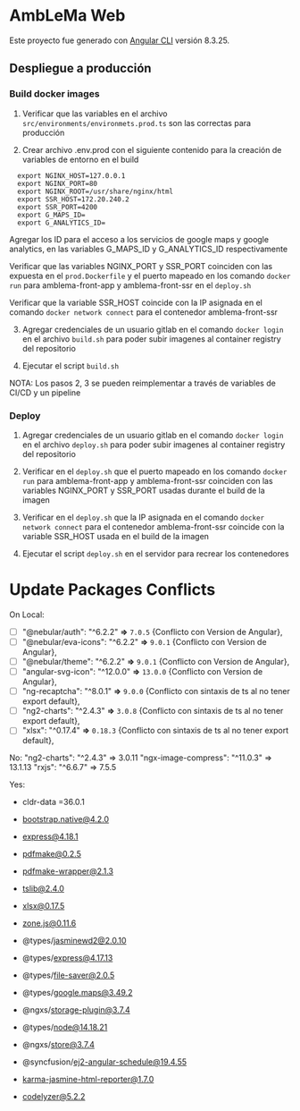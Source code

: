 # AmbLeMa Web

Este proyecto fue generado con [Angular CLI](https://github.com/angular/angular-cli) versión 8.3.25.

## Despliegue a producción

### Build docker images

1. Verificar que las variables en el archivo `src/environments/environmets.prod.ts` son las correctas para producción

2. Crear archivo .env.prod con el siguiente contenido para la creación de variables de entorno en el build

```
  export NGINX_HOST=127.0.0.1
  export NGINX_PORT=80
  export NGINX_ROOT=/usr/share/nginx/html
  export SSR_HOST=172.20.240.2
  export SSR_PORT=4200
  export G_MAPS_ID=
  export G_ANALYTICS_ID=
```

Agregar los ID para el acceso a los servicios de google maps y google analytics, en las variables G_MAPS_ID y G_ANALYTICS_ID respectivamente

Verificar que las variables NGINX_PORT y SSR_PORT coinciden con las expuesta en el `prod.Dockerfile` y el puerto mapeado en los comando `docker run` para amblema-front-app y amblema-front-ssr en el `deploy.sh`

Verificar que la variable SSR_HOST coincide con la IP asignada en el comando `docker network connect` para el contenedor amblema-front-ssr

3. Agregar credenciales de un usuario gitlab en el comando `docker login` en el archivo `build.sh` para poder subir imagenes al container registry del repositorio

4. Ejecutar el script `build.sh`

NOTA: Los pasos 2, 3 se pueden reimplementar a través de variables de CI/CD y un pipeline

### Deploy

1. Agregar credenciales de un usuario gitlab en el comando `docker login` en el archivo `deploy.sh` para poder subir imagenes al container registry del repositorio

2. Verificar en el `deploy.sh` que el puerto mapeado en los comando `docker run` para amblema-front-app y amblema-front-ssr coinciden con las variables NGINX_PORT y SSR_PORT usadas durante el build de la imagen

3. Verificar en el `deploy.sh` que la IP asignada en el comando `docker network connect` para el contenedor amblema-front-ssr coincide con la variable SSR_HOST usada en el build de la imagen

4. Ejecutar el script `deploy.sh` en el servidor para recrear los contenedores

# Update Packages Conflicts

On Local:

- [ ] "@nebular/auth": "^6.2.2" **=>** `7.0.5` {Conflicto con Version de Angular},
- [ ] "@nebular/eva-icons": "^6.2.2" **=>** `9.0.1` {Conflicto con Version de Angular},
- [ ] "@nebular/theme": "^6.2.2" **=>** `9.0.1` {Conflicto con Version de Angular},
- [ ] "angular-svg-icon": "^12.0.0" **=>** `13.0.0` {Conflicto con Version de Angular},
- [ ] "ng-recaptcha": "^8.0.1" **=>** `9.0.0` {Conflicto con sintaxis de ts al no tener export default},
- [ ] "ng2-charts": "^2.4.3" **=>** `3.0.8` {Conflicto con sintaxis de ts al no tener export default},
- [ ] "xlsx": "^0.17.4" **=>** `0.18.3` {Conflicto con sintaxis de ts al no tener export default},

No:
"ng2-charts": "^2.4.3" => 3.0.11
"ngx-image-compress": "^11.0.3" => 13.1.13
"rxjs": "^6.6.7" => 7.5.5

Yes:

- cldr-data =36.0.1
- bootstrap.native@4.2.0
- express@4.18.1
- pdfmake@0.2.5
- pdfmake-wrapper@2.1.3
- tslib@2.4.0
- xlsx@0.17.5
- zone.js@0.11.6

- @types/jasminewd2@2.0.10
- @types/express@4.17.13
- @types/file-saver@2.0.5
- @types/google.maps@3.49.2
- @ngxs/storage-plugin@3.7.4
- @types/node@14.18.21
- @ngxs/store@3.7.4
- @syncfusion/ej2-angular-schedule@19.4.55
- karma-jasmine-html-reporter@1.7.0
- codelyzer@5.2.2
